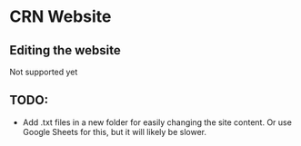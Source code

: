 # CRN Website

## Editing the website
Not supported yet

## TODO:
- Add .txt files in a new folder for easily changing the site content. Or use Google Sheets for this, but it will likely be slower.
